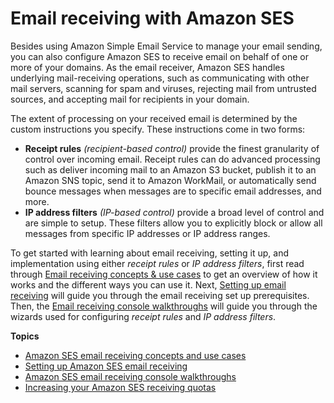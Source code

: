 # Email receiving with Amazon SES<a name="receiving-email"></a>

Besides using Amazon Simple Email Service to manage your email sending, you can also configure Amazon SES to receive email on behalf of one or more of your domains\. As the email receiver, Amazon SES handles underlying mail\-receiving operations, such as communicating with other mail servers, scanning for spam and viruses, rejecting mail from untrusted sources, and accepting mail for recipients in your domain\.

The extent of processing on your received email is determined by the custom instructions you specify\. These instructions come in two forms:
+ **Receipt rules** *\(recipient\-based control\)* provide the finest granularity of control over incoming email\. Receipt rules can do advanced processing such as deliver incoming mail to an Amazon S3 bucket, publish it to an Amazon SNS topic, send it to Amazon WorkMail, or automatically send bounce messages when messages are to specific email addresses, and more\.
+ **IP address filters** *\(IP\-based control\)* provide a broad level of control and are simple to setup\. These filters allow you to explicitly block or allow all messages from specific IP addresses or IP address ranges\.

To get started with learning about email receiving, setting it up, and implementation using either *receipt rules* or *IP address filters*, first read through [Email receiving concepts & use cases](receiving-email-concepts.md) to get an overview of how it works and the different ways you can use it\. Next, [Setting up email receiving](receiving-email-setting-up.md) will guide you through the email receiving set up prerequisites\. Then, the [Email receiving console walkthroughs](receiving-email-walkthroughs.md) will guide you through the wizards used for configuring *receipt rules* and *IP address filters*\. 

**Topics**
+ [Amazon SES email receiving concepts and use cases](receiving-email-concepts.md)
+ [Setting up Amazon SES email receiving](receiving-email-setting-up.md)
+ [Amazon SES email receiving console walkthroughs](receiving-email-walkthroughs.md)
+ [Increasing your Amazon SES receiving quotas](manage-receiving-quotas-request-increase.md)